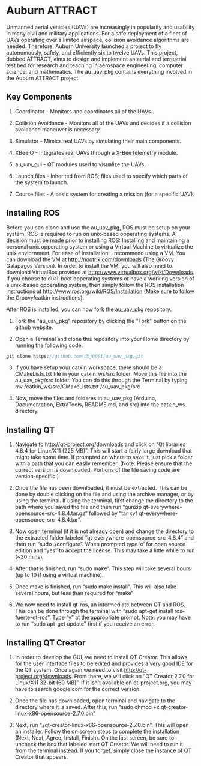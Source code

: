 Auburn ATTRACT
==============

Unmanned aerial vehicles (UAVs) are increasingly in popularity and usability in many civil and military applications.  For a safe deployment of a fleet of UAVs operating over a limited airspace, collision avoidance algorithms are needed.  Therefore, Auburn University launched a project to fly autonomously, safely, and efficiently six to twelve UAVs.  This project, dubbed ATTRACT, aims to design and implement an aerial and terrestrial test bed for research and teaching in aerospace engineering, computer science, and mathematics.  The au_uav_pkg contains everything involved in the Auburn ATTRACT project.

Key Components
--------------

1. Coordinator - Monitors and coordinates all of the UAVs.

2. Collision Avoidance - Monitors all of the UAVs and decides if a collision avoidance maneuver is necessary.

3. Simulator - Mimics real UAVs by simulating their main components.

4. XBeeIO - Integrates real UAVs through a X-Bee telemetry module.

5. au_uav_gui - QT modules used to visualize the UAVs.

6. Launch files - Inherited from ROS; files used to specify which parts of the system to launch.

7. Course files - A basic system for creating a mission (for a specific UAV).


Installing ROS
--------------

Before you can clone and use the au_uav_pkg, ROS must be setup on your system.  ROS is required to run on unix-based opperating systems.  A decision must be made prior to installing ROS: Installing and maintaining a personal unix opperating system or using a Virtual Machine to virtualize the unix enviornment.  For ease of installation, I recommend using a VM.  You can download the VM at http://nootrix.com/downloads (The Groovy Galapagos Version).  In order to install the VM, you will also need to download VirtualBox provided at http://www.virtualbox.org/wiki/Downloads.  If you choose to dual-boot opperating systems or have a working version of a unix-based opperating system, then simply follow the ROS installation instructions at http://www.ros.org/wiki/ROS/Installation (Make sure to follow the Groovy/catkin instructions).  

After ROS is installed, you can now fork the au_uav_pkg repository. 
 
1. Fork the "au_uav_pkg" repository by clicking the "Fork" button on the github website.  

2. Open a Terminal and clone this repository into your Home directory by running the following code: 
```C
git clone https://github.com/dhj0001/au_uav_pkg.git
```

3. If you have setup your catkin workspace, there should be a CMakeLists.txt file in your catkin_ws/src folder.  Move this file into the au_uav_pkg/src folder.  You can do this through the Terminal by typing
    mv /catkin_ws/src/CMakeLists.txt /au_uav_pkg/src

4. Now, move the files and folderes in au_uav_pkg (Arduino, Documentation, ExtraTools, README.md, and src) into the catkin_ws directory.


Installing QT
-------------

1. Navigate to http://qt-project.org/downloads and click on “Qt libraries 4.8.4 for Linux/X11 (225 MB)”. This will start a fairly large download that might take some time. If prompted on where to save it, just pick a folder with a path that you can easily remember. (Note: Please ensure that the correct version is downloaded. Portions of the file saving code are version-specific.)
    
2. Once the file has been downloaded, it must be extracted. This can be done by double clicking on the file and using the archive manager, or by using the terminal. If using the terminal, first change the directory to the path where you saved the file and then run “gunzip qt-everywhere-opensource-src-4.8.4.tar.gz” followed by “tar xvf qt-everywhere-opensource-src-4.8.4.tar”.
    
3. Now open terminal (if it is not already open) and change the directory to the extracted folder labeled “qt-everywhere-opensource-src-4.8.4” and then run “sudo ./configure”. When prompted type ‘o’ for open source edition and “yes” to accept the license. This may take a little while to run (~30 mins).
    
4. After that is finished, run “sudo make”. This step will take several hours (up to 10 if using a virtual machine).
    
5. Once make is finished, run “sudo make install”. This will also take several hours, but less than required for “make”

6. We now need to install qt-ros, an intermediate between QT and ROS. This can be done through the terminal with “sudo apt-get install ros-fuerte-qt-ros”. Type “y” at the appropriate prompt. Note: you may have to run “sudo apt-get update” first if you receive an error.

Installing QT Creator
---------------------
    
1. In order to develop the GUI, we need to install QT Creator. This allows for the user interface files to be edited and provides a very good IDE for the QT system. Once again we need to visit http://qt-project.org/downloads.  From there, we will click on “QT Creator 2.7.0 for Linux/X11 32-bit (60 MB)”.  If it isn't available on qt-project.org, you may have to search google.com for the correct version.
    
2. Once the file has downloaded, open terminal and navigate to the directory where it is saved. After this, run “sudo chmod +x qt-creator-linux-x86-opensource-2.7.0.bin”
    
3. Next, run “./qt-creator-linux-x86-opensource-2.7.0.bin”. This will open an installer. Follow the on screen steps to complete the installation (Next, Next, Agree, Install, Finish). On the last screen, be sure to uncheck the box that labeled start QT Creator. We will need to run it from the terminal instead. If you forget, simply close the instance of QT Creator that appears.

